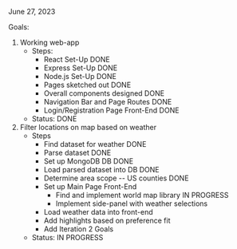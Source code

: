 June 27, 2023

Goals:
1. Working web-app
    * Steps:
        - React Set-Up DONE
        - Express Set-Up DONE
        - Node.js Set-Up DONE
        - Pages sketched out DONE
        - Overall components designed DONE
        - Navigation Bar and Page Routes DONE
        - Login/Registration Page Front-End DONE
    * Status: DONE
2. Filter locations on map based on weather
    * Steps
        - Find dataset for weather DONE
        - Parse dataset DONE
        - Set up MongoDB DB DONE
        - Load parsed dataset into DB DONE
        - Determine area scope -- US counties DONE
        - Set up Main Page Front-End
            * Find and implement world map library IN PROGRESS
            * Implement side-panel with weather selections
        - Load weather data into front-end
        - Add highlights based on preference fit
        - Add Iteration 2 Goals
    * Status: IN PROGRESS